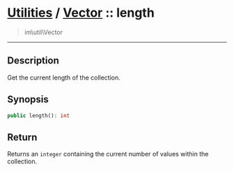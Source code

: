 # [Utilities](util.md) / [Vector](util-Vector.md) :: length
 > im\util\Vector
____

## Description
Get the current length of the collection.

## Synopsis
```php
public length(): int
```

## Return
Returns an `integer` containing the current number of
values within the collection.
